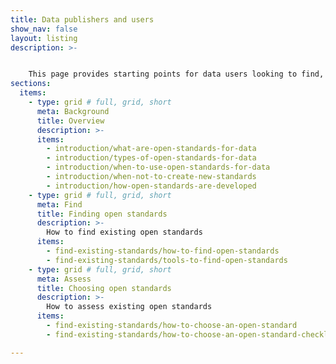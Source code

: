 ```yaml
---
title: Data publishers and users
show_nav: false
layout: listing
description: >- 


    This page provides starting points for data users looking to find, adopt or create new open standards for data
sections:
  items:
    - type: grid # full, grid, short
      meta: Background
      title: Overview
      description: >-
      items:
        - introduction/what-are-open-standards-for-data
        - introduction/types-of-open-standards-for-data
        - introduction/when-to-use-open-standards-for-data        
        - introduction/when-not-to-create-new-standards
        - introduction/how-open-standards-are-developed
    - type: grid # full, grid, short
      meta: Find
      title: Finding open standards
      description: >-
        How to find existing open standards
      items:
        - find-existing-standards/how-to-find-open-standards
        - find-existing-standards/tools-to-find-open-standards
    - type: grid # full, grid, short
      meta: Assess
      title: Choosing open standards
      description: >-
        How to assess existing open standards
      items:
        - find-existing-standards/how-to-choose-an-open-standard
        - find-existing-standards/how-to-choose-an-open-standard-checklist

---
```

